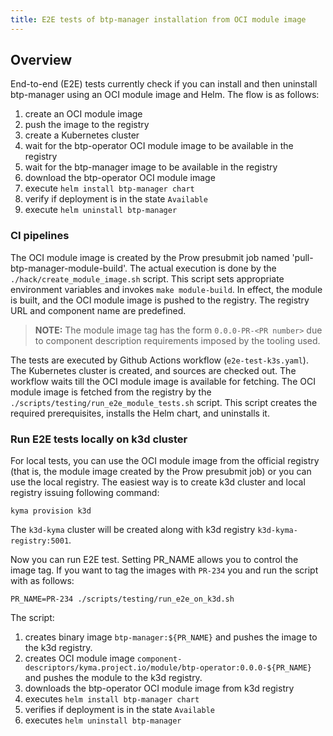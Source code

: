 ```yaml
---
title: E2E tests of btp-manager installation from OCI module image
---
```


## Overview

End-to-end (E2E) tests currently check if you can install and then uninstall btp-manager using an OCI module image and Helm.
The flow is as follows:
1. create an OCI module image
2. push the image to the registry
3. create a Kubernetes cluster
4. wait for the btp-operator OCI module image to be available in the registry
5. wait for the btp-manager image to be available in the registry
6. download the btp-operator OCI module image
7. execute `helm install btp-manager chart`
8. verify if deployment is in the state `Available`
9. execute `helm uninstall btp-manager` 

### CI pipelines
The OCI module image is created by the Prow presubmit job named 'pull-btp-manager-module-build'. The actual execution is done by the `./hack/create_module_image.sh` script.
This script sets appropriate environment variables and invokes `make module-build`. In effect, the module is built, and the OCI module image is pushed to the registry. 
The registry URL and component name are predefined. 

> **NOTE:**
> The module image tag has the form `0.0.0-PR-<PR number>` due to component description requirements imposed by the tooling used.
 
The tests are executed by Github Actions workflow (`e2e-test-k3s.yaml`). The Kubernetes cluster is created, and sources are checked out.
The workflow waits till the OCI module image is available for fetching.
The OCI module image is fetched from the registry by the `./scripts/testing/run_e2e_module_tests.sh` script. This script creates the required prerequisites, installs the Helm chart, and uninstalls it.

### Run E2E tests locally on k3d cluster

For local tests, you can use the OCI module image from the official registry (that is, the module image created by the Prow presubmit job) 
or you can use the local registry.
The easiest way is to create k3d cluster and local registry issuing following command:

```shell
kyma provision k3d
```

The `k3d-kyma` cluster will be created along with k3d registry `k3d-kyma-registry:5001`.

Now you can run E2E test. Setting PR_NAME allows you to control the image tag.
If you want to tag the images with `PR-234` you and run the script with as follows:

```shell
PR_NAME=PR-234 ./scripts/testing/run_e2e_on_k3d.sh
```

The script:
1. creates binary image `btp-manager:${PR_NAME}` and pushes the image to the k3d registry.
2. creates OCI module image `component-descriptors/kyma.project.io/module/btp-operator:0.0.0-${PR_NAME}` and pushes the module to the k3d registry.
3. downloads the btp-operator OCI module image from k3d registry
4. executes `helm install btp-manager chart`
5. verifies if deployment is in the state `Available`
6. executes `helm uninstall btp-manager`